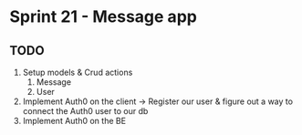 # Sprint 21 - Message app

## TODO


1. Setup models & Crud actions
   1. Message
   2. User
2. Implement Auth0 on the client -> Register our user & figure out a way to connect the Auth0 user to our db
3. Implement Auth0 on the BE